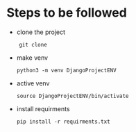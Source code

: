 # Steps to be followed

- clone the project
```
    git clone
```

- make venv

  ```
  python3 -m venv DjangoProjectENV
  ```
- active venv

  ```
  source DjangoProjectENV/bin/activate
  ```
- install requirments

  ```
  pip install -r requirments.txt
  ```
